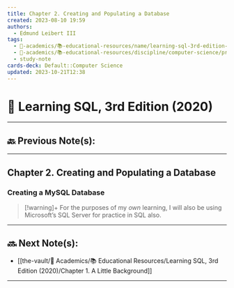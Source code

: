 ```yaml
---
title: Chapter 2. Creating and Populating a Database
created: 2023-08-10 19:59
authors:
  - Edmund Leibert III
tags:
  - 🔴-academics/📚-educational-resources/name/learning-sql-3rd-edition-2020
  - 🔴-academics/📚-educational-resources/discipline/computer-science/programming-language/sql
  - study-note
cards-deck: Default::Computer Science
updated: 2023-10-21T12:38
---
```


# 📕 Learning SQL, 3rd Edition (2020)

---

## 🔙 Previous Note(s):


---

## Chapter 2. Creating and Populating a Database

### **Creating a MySQL Database**

> [!warning]+ 
> For the purposes of my *own* learning, I will also be using Microsoft’s SQL Server for practice in SQL also.

---

## 🔜 Next Note(s):
- [[the-vault/🔴 Academics/📚 Educational Resources/Learning SQL, 3rd Edition (2020)/Chapter 1. A Little Background]]

---
